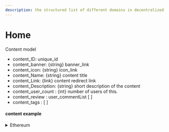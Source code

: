 ```yaml
---
description: the structured list of different domains in decentralized technologies.
---
```


# Home

Content model

* content\_ID: unique\_id
* content\_banner: {string} banner\_link
* content\_icon: {string} icon\_link
* content\_Name: {string} content title
* content\_Link: {link} content redirect link
* content\_Description: {string} short description of the content
* content\_user\_count : {int} number of users of this.&#x20;
* content\_review : user\_commentList \[ ]&#x20;
* content\_tags : \[ ]

#### content example

<details>

<summary>Ethereum <img src="https://ethereum.org/static/4d030a46f561e5c754cabfc1a97528ff/3ba1a/impact_transparent.webp" alt=""></summary>

![](https://ethereum.org/static/754d2f72ce2296fb59d9d974aeda16be/1e993/future\_transparent.webp)

Ethereum is the community-run technology powering the cryptocurrency ether (ETH) and thousands of decentralized applications.



</details>
